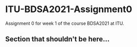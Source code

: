 # ITU-BDSA2021-Assignment0
Assignment 0 for week 1 of the course BDSA2021 at ITU.

## Section that shouldn't be here...
